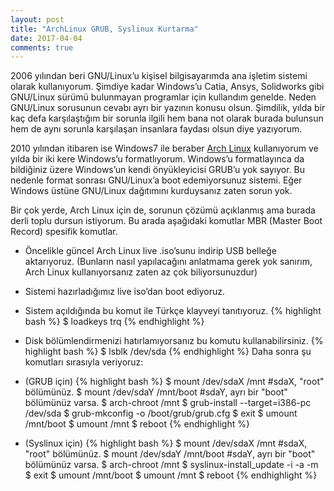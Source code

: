 ```yaml
---
layout: post
title: "ArchLinux GRUB, Syslinux Kurtarma"
date: 2017-04-04 
comments: true
---
```


2006 yılından beri GNU/Linux’u kişisel bilgisayarımda ana işletim sistemi olarak kullanıyorum. Şimdiye kadar Windows’u Catia, Ansys, Solidworks gibi GNU/Linux sürümü bulunmayan programlar için kullandım genelde. Neden GNU/Linux sorusunun cevabı ayrı bir yazının konusu olsun. Şimdilik, yılda bir kaç defa karşılaştığım bir sorunla ilgili hem bana not olarak burada bulunsun hem de aynı sorunla karşılaşan insanlara faydası olsun diye yazıyorum.

2010 yılından itibaren ise Windows7 ile beraber [Arch Linux](https://www.archlinux.org/) kullanıyorum ve yılda bir iki kere Windows’u formatlıyorum. Windows’u formatlayınca da bildiğiniz üzere Windows’un kendi önyükleyicisi GRUB’u yok sayıyor. Bu nedenle format sonrası GNU/Linux’a boot edemiyorsunuz sistemi. Eğer Windows üstüne GNU/Linux dağıtımını kurduysanız zaten sorun yok.

Bir çok yerde, Arch Linux için de, sorunun çözümü açıklanmış ama burada derli toplu dursun istiyorum. Bu arada aşağıdaki komutlar MBR (Master Boot Record) spesifik komutlar.

- Öncelikle güncel Arch Linux live .iso’sunu indirip USB belleğe aktarıyoruz. (Bunların nasıl yapılacağını anlatmama gerek yok sanırım, Arch Linux kullanıyorsanız zaten az çok biliyorsunuzdur)
- Sistemi hazırladığımız live iso’dan boot ediyoruz.
- Sistem açıldığında bu komut ile Türkçe klayveyi tanıtıyoruz.
{% highlight bash %}
    $ loadkeys trq
{% endhighlight %}
- Disk bölümlendirmenizi hatırlamıyorsanız bu komutu kullanabilirsiniz.
{% highlight bash %}
    $ lsblk /dev/sda
{% endhighlight %}
Daha sonra şu komutları sırasıyla veriyoruz:

- (GRUB için)
{% highlight bash %}
    $ mount /dev/sdaX /mnt        #sdaX, "root" bölümünüz.
    $ mount /dev/sdaY /mnt/boot   #sdaY, ayrı bir "boot" bölümünüz varsa.
    $ arch-chroot /mnt
    $ grub-install --target=i386-pc /dev/sda
    $ grub-mkconfig -o /boot/grub/grub.cfg
    $ exit
    $ umount /mnt/boot
    $ umount /mnt
    $ reboot
{% endhighlight %}

- (Syslinux için)
{% highlight bash %}
    $ mount /dev/sdaX /mnt        #sdaX, "root" bölümünüz.
    $ mount /dev/sdaY /mnt/boot   #sdaY, ayrı bir "boot" bölümünüz varsa.
    $ arch-chroot /mnt
    $ syslinux-install_update -i -a -m
    $ exit
    $ umount /mnt/boot
    $ umount /mnt
    $ reboot
{% endhighlight %}






